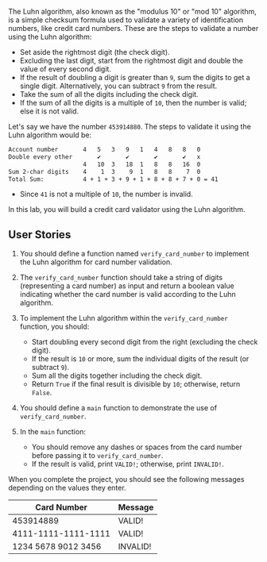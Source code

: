 The Luhn algorithm, also known as the "modulus 10" or "mod 10" algorithm, is a simple checksum formula used to validate a variety of identification numbers, like credit card numbers. These are the steps to validate a number using the Luhn algorithm:
- Set aside the rightmost digit (the check digit).
- Excluding the last digit, start from the rightmost digit and double the value of every second digit.
- If the result of doubling a digit is greater than `9`, sum the digits to get a single digit. Alternatively, you can subtract `9` from the result.
- Take the sum of all the digits including the check digit.
- If the sum of all the digits is a multiple of `10`, then the number is valid; else it is not valid.

Let's say we have the number `453914880`. The steps to validate it using the Luhn algorithm would be:

```md
Account number       4   5   3   9   1   4   8   8   0   
Double every other       ✔       ✔       ✔       ✔   x 
                     4   10  3   18  1   8   8   16  0  
Sum 2-char digits    4    1  3    9  1   8   8    7  0
Total Sum:           4 + 1 + 3 + 9 + 1 + 8 + 8 + 7 + 0 = 41
```

- Since `41` is not a multiple of `10`, the number is invalid.

In this lab, you will build a credit card validator using the Luhn algorithm.

## User Stories

1. You should define a function named `verify_card_number` to implement the Luhn algorithm for card number validation.

1. The `verify_card_number` function should take a string of digits (representing a card number) as input and return a boolean value indicating whether the card number is valid according to the Luhn algorithm.

1. To implement the Luhn algorithm within the `verify_card_number` function, you should:
   - Start doubling every second digit from the right (excluding the check digit).
   - If the result is `10` or more, sum the individual digits of the result (or subtract `9`).
   - Sum all the digits together including the check digit.
   - Return `True` if the final result is divisible by `10`; otherwise, return `False`.

1. You should define a `main` function to demonstrate the use of `verify_card_number`.

1. In the `main` function:
   - You should remove any dashes or spaces from the card number before passing it to `verify_card_number`.
   - If the result is valid, print `VALID!`; otherwise, print `INVALID!`.

When you complete the project, you should see the following messages depending on the values they enter.

| Card Number        | Message   |
| ------------------ | --------- |
| 453914889          | VALID!    |
| 4111-1111-1111-1111| VALID!    |
| 1234 5678 9012 3456| INVALID!  |
